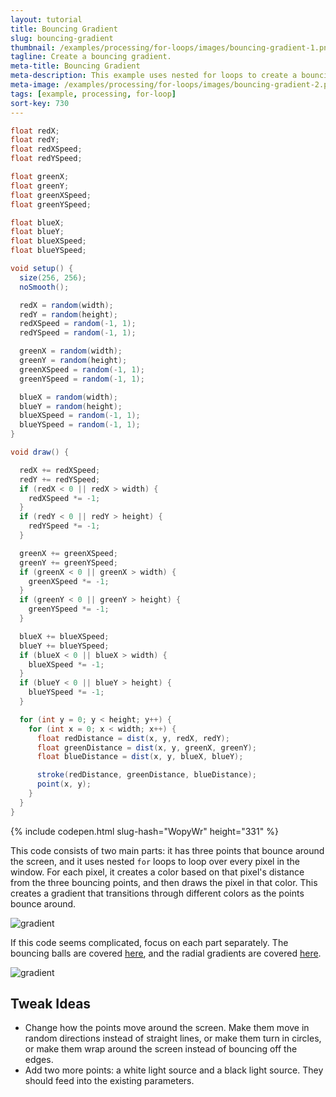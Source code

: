 ```yaml
---
layout: tutorial
title: Bouncing Gradient
slug: bouncing-gradient
thumbnail: /examples/processing/for-loops/images/bouncing-gradient-1.png
tagline: Create a bouncing gradient.
meta-title: Bouncing Gradient
meta-description: This example uses nested for loops to create a bouncing gradient.
meta-image: /examples/processing/for-loops/images/bouncing-gradient-2.png
tags: [example, processing, for-loop]
sort-key: 730
---
```


```java
float redX;
float redY;
float redXSpeed;
float redYSpeed;

float greenX;
float greenY;
float greenXSpeed;
float greenYSpeed;

float blueX;
float blueY;
float blueXSpeed;
float blueYSpeed;

void setup() {
  size(256, 256);
  noSmooth();

  redX = random(width);
  redY = random(height);
  redXSpeed = random(-1, 1);
  redYSpeed = random(-1, 1);

  greenX = random(width);
  greenY = random(height);
  greenXSpeed = random(-1, 1);
  greenYSpeed = random(-1, 1);

  blueX = random(width);
  blueY = random(height);
  blueXSpeed = random(-1, 1);
  blueYSpeed = random(-1, 1);
}

void draw() {

  redX += redXSpeed;
  redY += redYSpeed;
  if (redX < 0 || redX > width) {
    redXSpeed *= -1;
  }
  if (redY < 0 || redY > height) {
    redYSpeed *= -1;
  }

  greenX += greenXSpeed;
  greenY += greenYSpeed;
  if (greenX < 0 || greenX > width) {
    greenXSpeed *= -1;
  }
  if (greenY < 0 || greenY > height) {
    greenYSpeed *= -1;
  }

  blueX += blueXSpeed;
  blueY += blueYSpeed;
  if (blueX < 0 || blueX > width) {
    blueXSpeed *= -1;
  }
  if (blueY < 0 || blueY > height) {
    blueYSpeed *= -1;
  }

  for (int y = 0; y < height; y++) {
    for (int x = 0; x < width; x++) {
      float redDistance = dist(x, y, redX, redY);
      float greenDistance = dist(x, y, greenX, greenY);
      float blueDistance = dist(x, y, blueX, blueY);

      stroke(redDistance, greenDistance, blueDistance);
      point(x, y);
    }
  }
}
```

{% include codepen.html slug-hash="WopyWr" height="331" %}

This code consists of two main parts: it has three points that bounce around the screen, and it uses nested `for` loops to loop over every pixel in the window. For each pixel, it creates a color based on that pixel's distance from the three bouncing points, and then draws the pixel in that color. This creates a gradient that transitions through different colors as the points bounce around.

![gradient](/examples/processing/for-loops/images/bouncing-gradient-3.png)

If this code seems complicated, focus on each part separately. The bouncing balls are covered [here](/tutorials/processing/animation), and the radial gradients are covered [here](/examples/processing/for-loops/radial-gradient).

![gradient](/examples/processing/for-loops/images/bouncing-gradient-4.png)

## Tweak Ideas
- Change how the points move around the screen. Make them move in random directions instead of straight lines, or make them turn in circles, or make them wrap around the screen instead of bouncing off the edges.
- Add two more points: a white light source and a black light source. They should feed into the existing parameters.
